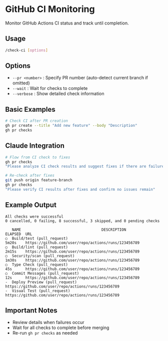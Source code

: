 # GitHub CI Monitoring

Monitor GitHub Actions CI status and track until completion.

## Usage

```bash
/check-ci [options]
```

## Options

- `--pr <number>` : Specify PR number (auto-detect current branch if omitted)
- `--wait` : Wait for checks to complete
- `--verbose` : Show detailed check information

## Basic Examples

```bash
# Check CI after PR creation
gh pr create --title "Add new feature" --body "Description"
gh pr checks
```

## Claude Integration

```bash
# Flow from CI check to fixes
gh pr checks
"Please analyze CI check results and suggest fixes if there are failures"

# Re-check after fixes
git push origin feature-branch
gh pr checks
"Please verify CI results after fixes and confirm no issues remain"
```

## Example Output

```
All checks were successful
0 cancelled, 0 failing, 8 successful, 3 skipped, and 0 pending checks

   NAME                                    DESCRIPTION                ELAPSED  URL
○  Build/test (pull_request)                                          5m20s    https://github.com/user/repo/actions/runs/123456789
○  Build/lint (pull_request)                                          2m15s    https://github.com/user/repo/actions/runs/123456789
○  Security/scan (pull_request)                                       1m30s    https://github.com/user/repo/actions/runs/123456789
○  Type Check (pull_request)                                          45s      https://github.com/user/repo/actions/runs/123456789
○  Commit Messages (pull_request)                                     12s      https://github.com/user/repo/actions/runs/123456789
-  Deploy Preview (pull_request)                                               https://github.com/user/repo/actions/runs/123456789
-  Visual Test (pull_request)                                                  https://github.com/user/repo/actions/runs/123456789
```

## Important Notes

- Review details when failures occur
- Wait for all checks to complete before merging
- Re-run `gh pr checks` as needed
